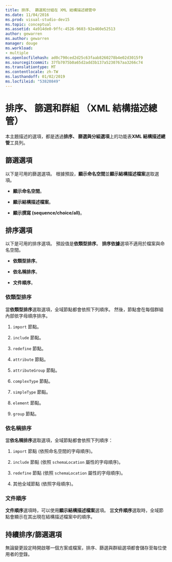 ```yaml
---
title: 排序、 篩選和分組在 XML 結構描述總管中
ms.date: 11/04/2016
ms.prod: visual-studio-dev15
ms.topic: conceptual
ms.assetid: 4a914de0-9ffc-4526-9603-92e460e52513
author: gewarren
ms.author: gewarren
manager: douge
ms.workload:
- multiple
ms.openlocfilehash: ad0c790ced2d25c63faab8260278b4e02d3015f9
ms.sourcegitcommit: 37fb7075b0a65d2add3b137a5230767aa3266c74
ms.translationtype: MT
ms.contentlocale: zh-TW
ms.lasthandoff: 01/02/2019
ms.locfileid: "53820849"
---
```

# <a name="sorting-filtering-and-grouping-xml-schema-explorer"></a>排序、 篩選和群組 （XML 結構描述總管）

本主題描述的選項，都是透過**排序、 篩選與分組選項**上的功能表**XML 結構描述總管**工具列。

## <a name="filter-options"></a>篩選選項

 以下是可用的篩選選項。 根據預設，**顯示命名空間**並**顯示結構描述檔案**選取選項。

-   **顯示命名空間**。

-   **顯示結構描述檔案**。

-   **顯示撰寫 (sequence/choice/all)**。

## <a name="sorting-options"></a>排序選項

 以下是可用的排序選項。 預設值是**依類型排序**。 **排序依據**選項不適用於檔案與命名空間。

-   **依類型排序**。

-   **依名稱排序**。

-   **文件順序**。

### <a name="sort-by-type"></a>依類型排序

 當**依類型排序**選取選項，全域節點都會依照下列順序。 然後，節點會在每個群組內部依字母順序排序。

1.  `import` 節點。

2.  `include` 節點。

3.  `redefine` 節點。

4.  `attribute` 節點。

5.  `attributeGroup` 節點。

6.  `complexType` 節點。

7.  `simpleType` 節點。

8.  `element` 節點。

9. `group` 節點。

### <a name="sort-by-name"></a>依名稱排序

 當**依名稱排序**選取選項，全域節點都會依照下列順序：

1.  `import` 節點 (依照命名空間的字母順序)。

2.  `include` 節點 (依照 `schemaLocation` 屬性的字母順序)。

3.  `redefine` 節點 (依照 `schemaLocation` 屬性的字母順序)。

4.  其他全域節點 (依照字母順序)。

### <a name="document-order"></a>文件順序

 **文件順序**選項時，可以使用**顯示結構描述檔案**選項。 當**文件順序**選取時，全域節點會顯示在其出現在結構描述檔案中的順序。

## <a name="persisting-sortfilter-options"></a>持續排序/篩選選項

 無論變更設定時開啟哪一個方案或檔案，排序、篩選與群組選項都會儲存至每位使用者的登錄。